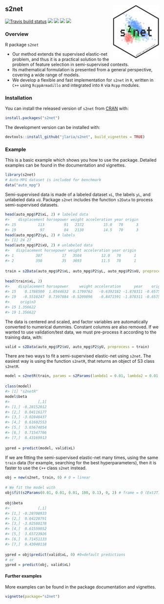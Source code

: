 
<!-- README.md is generated from README.Rmd. Please edit that file -->

## s2net <img src="man/figures/s2net.png" align="right" width="150" />

[![Travis build
status](https://travis-ci.org/jlaria/s2net.svg?branch=master)](https://travis-ci.org/jlaria/s2net)
[![](https://img.shields.io/github/languages/code-size/jlaria/s2net.svg)](https://github.com/jlaria/s2net)
[![](https://img.shields.io/github/last-commit/jlaria/s2net.svg)](https://github.com/jlaria/s2net/commits/master)
[![](https://www.r-pkg.org/badges/version/s2net?color=orange)](https://cran.r-project.org/package=s2net)
[![](https://img.shields.io/badge/devel%20version-1.0-blue.svg)](https://github.com/jlaria/s2net)

### Overview

R package `s2net`

  - Our method extends the supervised elastic-net problem, and thus it
    is a practical solution to the problem of feature selection in
    semi-supervised contexts.
  - Its mathematical formulation is presented from a general
    perspective, covering a wide range of models.
  - We develop a flexible and fast implementation for `s2net` in `R`,
    written in `C++` using `RcppArmadillo` and integrated into `R` via
    `Rcpp` modules.

### Installation

You can install the released version of `s2net` from
[CRAN](https://CRAN.R-project.org) with:

``` r
install.packages("s2net")
```

The development version can be installed with:

``` r
devtools::install_github("jlaria/s2net", build_vignettes = TRUE)
```

### Example

This is a basic example which shows you how to use the package. Detailed
examples can be found in the documentation and vignettes.

``` r
library(s2net)
# Auto-MPG dataset is included for benchmark
data("auto_mpg")
```

Semi-supervised data is made of a labeled dataset `xL`, the labels `yL`,
and unlabeled data `xU`. Package `s2net` includes the function `s2Data`
to process semi-supervised datasets.

``` r
head(auto_mpg$P2$xL, 2) # labeled data
#>    displacement horsepower weight acceleration year origin
#> 15          113         91   2372         15.0   70      3
#> 19           97         84   2130         14.5   70      3
head(auto_mpg$P2$yL, 2) # labels
#> [1] 24 27
head(auto_mpg$P2$xU, 2) # unlabeled data
#>   displacement horsepower weight acceleration year origin
#> 1          307         17   3504         12.0   70      1
#> 2          350         35   3693         11.5   70      1

train = s2Data(auto_mpg$P2$xL, auto_mpg$P2$yL, auto_mpg$P2$xU, preprocess = TRUE)

head(train$xL, 2)
#>    displacement horsepower     weight acceleration      year    origin2
#> 15    0.1788500  1.0544632  0.1799762   -0.6392182 -1.878311 -0.6575667
#> 19   -0.5510247  0.7397884 -0.5209896   -0.8471591 -1.878311 -0.6575667
#>     origin3
#> 15 1.356622
#> 19 1.356622
```

The data is centered and scaled, and factor variables are automatically
converted to numerical dummies. Constant columns are also removed. If we
wanted to use validation/test data, we must pre-process it according to
the training data, with:

``` r
valid = s2Data(auto_mpg$P2$xU, auto_mpg$P2$yU, preprocess = train)
```

There are two ways to fit a semi-supervised elastic-net using `s2net`.
The easiest way is using the function `s2netR`, that returns an object
of S3 class `s2netR`.

``` r
model = s2netR(train, params = s2Params(lambda1 = 0.01, lambda2 = 0.01, gamma1 = 0.01, gamma2 = 100, gamma3 = 0.1))

class(model)
#> [1] "s2netR"
model$beta
#>             [,1]
#> [1,] -0.28152012
#> [2,]  0.04116177
#> [3,] -3.02848437
#> [4,]  0.61602553
#> [5,]  3.65674054
#> [6,]  0.71547766
#> [7,]  0.43169913

ypred = predict(model, valid$xL)
```

If we are fitting the semi-supervised elastic-net many times, using the
same `train` data (for example, searching for the best hyperparameters),
then it is faster to use the `C++` class `s2net` instead.

``` r
obj = new(s2net, train, 0) # 0 = linear

# We fit the model with
obj$fit(s2Params(0.01, 0.01, 0.01, 100, 0.1), 0, 2) # frame = 0 (ExtJT), proj = 2 (auto)

obj$beta
#>             [,1]
#> [1,] -0.28700933
#> [2,]  0.04228791
#> [3,] -3.02580178
#> [4,]  0.61559052
#> [5,]  3.65723926
#> [6,]  0.71451133
#> [7,]  0.43040118

ypred = obj$predict(valid$xL, 0) #0=default predictions
# or
ypred = predict(obj, valid$xL)
```

#### Further examples

More examples can be found in the package documentation and vignettes.

``` r
vignette(package="s2net")
```

<!-- ## Example -->

<!-- This is a basic example which shows you how to solve a common problem: -->

<!-- ```{r example} -->

<!-- ## basic example code -->

<!-- ``` -->

<!-- What is special about using `README.Rmd` instead of just `README.md`? You can include R chunks like so: -->

<!-- ```{r cars} -->

<!-- summary(cars) -->

<!-- ``` -->

<!-- You'll still need to render `README.Rmd` regularly, to keep `README.md` up-to-date. -->

<!-- You can also embed plots, for example: -->

<!-- ```{r pressure, echo = FALSE} -->

<!-- plot(pressure) -->

<!-- ``` -->

<!-- In that case, don't forget to commit and push the resulting figure files, so they display on GitHub! -->
